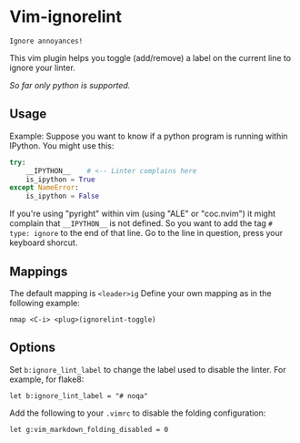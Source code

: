 Vim-ignorelint
==============

`Ignore annoyances!`

This vim plugin helps you
toggle (add/remove) a label on the current line to ignore your linter.

*So far only python is supported.*

Usage
-----

Example: Suppose you want to know if a python program is running within IPython.
You might use this:

```python
try:
    __IPYTHON__    # <-- Linter complains here
    is_ipython = True
except NameError:
    is_ipython = False
```

If you're using "pyright" within vim (using "ALE" or "coc.nvim")
it might complain that `__IPYTHON__` is not defined.
So you want to add the tag `# type: ignore` to the end of that line.
Go to the line in question, press your keyboard shorcut.

Mappings
--------

The default mapping is `<leader>ig`
Define your own mapping as in the following example:

```vim
nmap <C-i> <plug>(ignorelint-toggle)
```

Options
-------

Set `b:ignore_lint_label` to change the label used to disable the linter.
For example, for flake8:

```vim
let b:ignore_lint_label = "# noqa"
```

Add the following to your `.vimrc` to disable the folding configuration:

```vim
let g:vim_markdown_folding_disabled = 0
```

